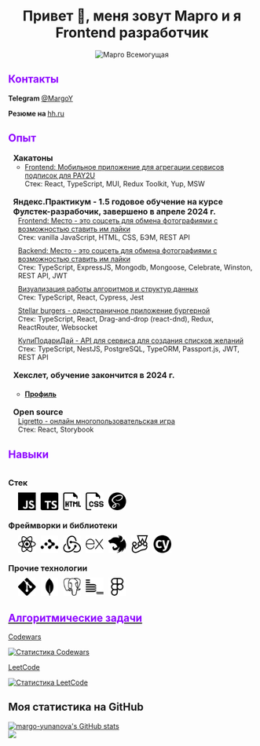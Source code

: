 <h1 align="center">Привет 🖖, меня зовут Марго и я<br> Frontend разработчик</h1>

<div align="center"><img width="350px" src="./images/144.gif" alt="Марго Всемогущая" /></div>

<h2 style="color: #8e00ff;">Контакты</h2>

<b>Telegram </b><a target="_blank" href="https://t.me/MargoY"><span>@MargoY</span></a>

<b>Резюме на </b><a target="_blank" href="https://hh.ru/resume/308fa690ff0c7281a20039ed1f394354427034"><span>hh.ru</span></a>



<section>
  <h2 style="color: #8e00ff;">Опыт</h2>

  <ul style="list-style-type:none; padding-inline-start: 10px;">
    <li>
      <h3 style="margin-block-start: 18px;margin-block-end: 0px;">
        Хакатоны
      </h3>
      <ul>
        <li>
          <a target="_blank" href="https://github.com/margo-yunanova/pay2u-subscriptions-hackathon">Frontend: Мобильное приложение для агрегации сервисов подписок для PAY2U</a>
          <div> Стек: React, TypeScript, MUI, Redux Toolkit, Yup, MSW</div>
        </li>
      </ul>
    </li>
  
  <li>
    <h3 style="margin-block-start: 18px;margin-block-end: 0px;">
        Яндекс.Практикум - 1.5 годовое обучение на курсе Фулстек-разрабочик, завершено в апреле 2024 г.
      </h3>

  <ul style="list-style-type:none;padding-inline-start: 10px;display: flex;flex-direction: column; gap: 10px;">
    <li style="display: flex; flex-direction: column;">
      <a target="_blank" href="https://github.com/margo-yunanova/mesto-project">Frontend: Место - это соцсеть для
        обмена фотографиями с возможностью ставить им лайки</a>
        <div> Стек: vanilla JavaScript, HTML, CSS, БЭМ, REST API</div>
    </li>
    <li style="display: flex; flex-direction: column;">
      <a target="_blank" href="https://github.com/margo-yunanova/mesto-project-plus">Backend: Место - это соцсеть
        для обмена фотографиями с возможностью ставить им лайки</a>
      <div> Стек: TypeScript, ExpressJS, Mongodb, Mongoose, Celebrate, Winston, REST API, JWT</div>
    </li>
    <li style="display: flex; flex-direction: column;">
      <a target="_blank" href="https://github.com/margo-yunanova/algososh">Визуализация работы алгоритмов и
        структур данных</a>
        <div> Стек: TypeScript, React, Cypress, Jest</div>
    </li>
    <li style="display: flex; flex-direction: column;">
      <a target="_blank" href="https://github.com/margo-yunanova/react-burger">Stellar burgers - одностраничное
        приложение бургерной</a>
      <div> Стек: TypeScript, React, Drag-and-drop (react-dnd), Redux, ReactRouter, Websocket</div>
    </li>
    <li style="display: flex; flex-direction: column;">
      <a target="_blank" href="https://github.com/margo-yunanova/kupipodariday-backend">КупиПодариДай - API для
        сервиса для создания списков желаний</a>
      <div> Стек: TypeScript, NestJS, PostgreSQL, TypeORM, Passport.js, JWT, REST API</div>
    </li>
  </ul>
</li>
<li>
  <h3 style="margin-block-start: 18px;margin-block-end: 0px;">
    Хекслет, обучение закончится в 2024 г.
  </h3>
  <ul>
    <li>
      <h4>
        <a target="_blank" href="https://ru.hexlet.io/u/margo-yunanova">Профиль</a>
      </h4>
     </li>
  </ul>
</li>
<li>
  <h3 style="margin-block-start: 18px;margin-block-end: 0px;">
    Open source
  </h3>
  <ul style="list-style-type:none;padding-inline-start: 10px;">
    <li style="display: flex; flex-direction: column;">
      <a target="_blank" href="https://github.com/MemeBattle/monorepo">Ligretto - онлайн многопользовательская игра</a>
      <div>Стек: React, Storybook</div>
     </li>
   </ul>
 </ul>
</section>

<section>
  <h2 style="color: #8e00ff;">Навыки</h2>

  <div>
    <div style="display: flex; flex-direction: column; gap: 10px;">
      <h3 style="margin-block-start: 18px;margin-block-end: 0px;">Стек</h3>
      <div style="display: flex; gap: 10px; margin-left: 20px;">
        <a href="https://www.flaticon.com/free-icons/javascript"><img src="./images/javascript.svg" width="36" height="36" alt="icon javascript" /></a>
        <a href="https://www.flaticon.com/free-icons/typescript"><img src="./images/typescript.png" width="36" height="36" alt="icon typescript" /></a>
        <a href=" https://www.flaticon.com/free-icons/html"><img src="./images/html.png" width="36" height="36" alt="icon html5" /></a>
        <a href="https://www.flaticon.com/free-icons/css"><img src="./images/css.png" width="36" height="36" alt="icon css" /></a>
        <a href="https://simpleicons.org/"><img src="./images/sass.svg" width="36" height="36" alt="icon css" /></a>
      </div>
    </div>
  </div>
  <div style="display: flex; flex-direction: column; gap: 10px;">
    <h3 style="margin-block-start: 18px;margin-block-end: 0px;">Фреймворки и библиотеки</h3>
    <div style="display: flex; gap: 10px; margin-left: 20px;">
      <a href="https://simpleicons.org/"><img src="./images/react.svg" width="36" height="36" alt="icon react" /></a>
      <a href="https://simpleicons.org/"><img src="./images/reactrouter.svg" width="36" height="36" alt="icon reactrouter" /></a>
      <a href="https://simpleicons.org/"><img src="./images/redux.svg" width="36" height="36" alt="icon redux" /></a>
      <a href="https://simpleicons.org/"><img src="./images/express.svg" width="36" height="36" alt="icon express" /></a>
      <a href="https://simpleicons.org/"><img src="./images/nestjs.svg" width="36" height="36" alt="icon nestjs" /></a>
      <a href="https://simpleicons.org/"><img src="./images/jest.svg" width="36" height="36" alt="icon jest" /></a>
      <a href="https://simpleicons.org/"><img src="./images/cypress.svg" width="36" height="36" alt="icon cypress" /></a>
    </div>
  </div>

  <div style="display: flex; flex-direction: column; gap: 10px;">
    <h3 style="margin-block-start: 18px;margin-block-end: 0px;">Прочие технологии</h3>
    <div style="display: flex; gap: 10px; margin-left: 20px;">
      <a href="https://www.flaticon.com/free-icons"><img src="./images/git.svg" width="36" height="36" alt="icon  git" /></a>
      <a href="https://www.flaticon.com/free-icons"><img src="./images/mongodb.svg" width="36" height="36" alt="icon mongo" /></a>
      <a href="https://www.flaticon.com/free-icons"><img src="./images/postgresql.svg" width="36" height="36" alt="icon postgresql" /></a>
      <a href="https://www.flaticon.com/free-icons"><img src="./images/bem.svg" width="36" height="36" alt="icon bem" /></a>
      <a href="https://www.flaticon.com/free-icons"><img src="./images/figma.svg" width="36" height="36" alt="figma" /></a>
    </div>
  </div>
</section>


<a target="_blank" href="https://github.com/margo-yunanova/javascript-algorithms">
<h2 style="color: #8e00ff;">Алгоритмические задачи</h2>
</a>

<a target="_blank" href="https://www.codewars.com/users/MargoY">Codewars</a>

<a target="_blank" href="https://www.codewars.com/users/MargoY">
  <img src="https://github.r2v.ch/codewars?user=MargoY" alt="Статистика Codewars" style="width: 400px" /></a>
  
<a target="_blank" href="https://leetcode.com/margoYunanova/">LeetCode</a>

<a target="_blank" href="https://github.com/margo-yunanova/javascript-algorithms/tree/main/leetcode">
  <img src="https://leetcode-stats-six.vercel.app/?username=margoYunanova&theme=dark" alt="Статистика LeetCode" style="width: 400px" /></a>


<h2>Моя статистика на GitHub</h2>
  <div>
    <a target="_blank" href="http://www.github.com/margo-yunanova"><img
      src="https://github-readme-stats.vercel.app/api?username=margo-yunanova&show_icons=true&hide=stars,&count_private=true&title_color=a855f7&text_color=ffffff&icon_color=a855f7&bg_color=000000&hide_border=true&show_icons=true"
      alt="margo-yunanova's GitHub stats" style="width: 400px" /></a>
  </div>
  <div>
  <a target="_blank" href="http://www.github.com/margo-yunanova"><img
        src="https://github-readme-streak-stats.herokuapp.com/?user=margo-yunanova&stroke=ffffff&background=000000&ring=a855f7&fire=a855f7&currStreakNum=ffffff&currStreakLabel=a855f7&sideNums=ffffff&sideLabels=ffffff&dates=ffffff&hide_border=true"
        style="width: 400px" /></a>
  </div>
